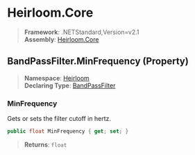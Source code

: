 # Heirloom.Core

> **Framework**: .NETStandard,Version=v2.1  
> **Assembly**: [Heirloom.Core][0]

## BandPassFilter.MinFrequency (Property)

> **Namespace**: [Heirloom][0]  
> **Declaring Type**: [BandPassFilter][1]

### MinFrequency

Gets or sets the filter cutoff in hertz.

```cs
public float MinFrequency { get; set; }
```

> **Returns**: `float`

[0]: ../../../Heirloom.Core.md
[1]: ../BandPassFilter.md
